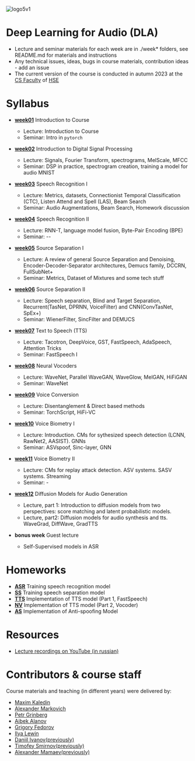 ![logo5v1](https://user-images.githubusercontent.com/20357655/104316876-2be04600-54ee-11eb-93ed-f9835fde1527.jpg)

# Deep Learning for Audio (DLA)

- Lecture and seminar materials for each week are in ./week* folders, see README.md for materials and instructions
- Any technical issues, ideas, bugs in course materials, contribution ideas - add an issue
- The current version of the course is conducted in autumn 2023 at the [CS Faculty](https://cs.hse.ru/en/)
  of [HSE](https://www.hse.ru/en/)

# Syllabus

- [__week01__](./week01) Introduction to Course
    - Lecture: Introduction to Course
    - Seminar: Intro in `pytorch`
 
- [__week02__](./week02) Introduction to Digital Signal Processing
    - Lecture: Signals, Fourier Transform, spectrograms, MelScale, MFCC
    - Seminar: DSP in practice, spectrogram creation, training a model for audio MNIST
      
- [__week03__](./week03) Speech Recognition I
    - Lecture: Metrics, datasets, Connectionist Temporal Classification (CTC), Listen Attend and Spell (LAS), Beam Search
    - Seminar: Audio Augmentations, Beam Search, Homework discussion


- [__week04__](./week04) Speech Recognition II
    - Lecture: RNN-T, language model fusion, Byte-Pair Encoding (BPE)
    - Seminar: --
    
- [__week05__](./week05) Source Separation I
  - Lecture: A review of general Source Separation and Denoising, Encoder-Decoder-Separator architectures, Demucs family, DCCRN, FullSubNet+
  - Seminar: Metrics, Dataset of Mixtures and some tech stuff
  
- [__week06__](./week06) Source Separation II
  - Lecture: Speech separation, Blind and Target Separation, Recurrent(TasNet, DPRNN, VoiceFilter) and CNN(ConvTasNet, SpEx+)
  - Seminar: WienerFilter, SincFilter and DEMUCS
  
- [__week07__](./week07) Text to Speech (TTS)
  - Lecture: Tacotron, DeepVoice, GST, FastSpeech, AdaSpeech, Attention Tricks
  - Seminar: FastSpeech I
  
- [__week08__](./week08) Neural Vocoders
  - Lecture: WaveNet, Parallel WaveGAN, WaveGlow, MelGAN, HiFiGAN
  - Seminar: WaveNet


- [__week09__](./week09) Voice Conversion
  - Lecture: Disentanglement & Direct based methods
  - Seminar: TorchScript, HiFi-VC
  
- [__week10__](./week10) Voice Biometry I
  - Lecture: Introduction. CMs for sythesized speech detection (LCNN, RawNet2, AASIST). GNNs
  - Seminar: ASVspoof, Sinc-layer, GNN

- [__week11__](./week11) Voice Biometry II
  - Lecture: CMs for replay attack detection. ASV systems. SASV systems. Streaming
  - Seminar: -

- [__week12__](./week12) Diffusion Models for Audio Generation

  - Lecture, part 1: Introduction to diffusion models from two perspectives: score matching and latent probabilistic models. 
  - Lecture, part2: Diffusion models for audio synthesis and tts. WaveGrad, DiffWave, GradTTS

- __bonus week__ Guest lecture

  - Self-Supervised models in ASR

<!--
- [__week13__](./week13) Music Generation

-->

# Homeworks
- [__ASR__](./hw1_asr) Training speech recognition model
- [__SS__](./hw2_ss) Training speech separation model
- [__TTS__](./hw3_tts) Implementation of TTS model (Part 1, FastSpeech)
- [__NV__](./hw4_nv) Implementation of TTS model (Part 2, Vocoder)
- [__AS__](./hw5_as) Implementation of Anti-spoofing Model

# Resources

* [Lecture recordings on YouTube (in russian)](https://youtube.com/playlist?list=PLYG3WHDP5CWV_DRs9SZ8YiA3agJCX1sIr&si=7eegv6XO75ZCF2Hc)

# Contributors & course staff

Course materials and teaching (in different years) were delivered by:
- [Maxim Kaledin](https://t.me/XuMuK_MK)
- [Alexander Markovich](https://t.me/markovka17)
- [Petr Grinberg](https://t.me/Blinorot)
- [Aibek Alanov](https://t.me/aibrain)
- [Grigory Fedorov](https://t.me/fedorovgv)
- [Ilya Lewin](https://t.me/levensons)
- [Daniil Ivanov(previously)](https://t.me/the_longest_id_in_the_world)
- [Timofey Smirnov(previously)](https://t.me/timothyxp)
- [Alexander Mamaev(previously)](https://t.me/alxmamaev)

